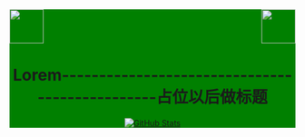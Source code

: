 <!--
**earrmouth/earrmouth** is a ✨ _special_ ✨ repository because its `README.md` (this file) appears on your GitHub profile.

Here are some ideas to get you started:

- 🔭 I’m currently working on ...
- 🌱 I’m currently learning ...
- 👯 I’m looking to collaborate on ...
- 🤔 I’m looking for help with ...
- 💬 Ask me about ...
- 📫 How to reach me: ...
- 😄 Pronouns: ...
- ⚡ Fun fact: ...
-->

<div style="background: green ">
<!-- top left -->
<div>
    <img src="https://emojis.slackmojis.com/emojis/images/1563480763/5999/meow_party.gif" width="60" height="60"/> 
    <img src="https://emojis.slackmojis.com/emojis/images/1563480763/5999/meow_party.gif" width="60" height="60" align="right"/> 
</div>

<p>
  <h1 align="center">
    <b>Lorem-----------------------------------------------占位以后做标题</b>
  </h1>
</p>

<p align="center">
  <a href="https://github.com/earrmouth">
    <img alt="GitHub Stats" src="https://github-readme-stats.vercel.app/api?username=earrmouth&show_icons=true&theme=radical" />
    </a>
</p>

<!--
<p align="center">
  <a href="https://github.com/earrmouth">
    <img alt="GitHub Status" src="https://github.com/earrmouth/earrmouth/blob/master/github-metrics.svg" />
    </a>
</p>
-->
